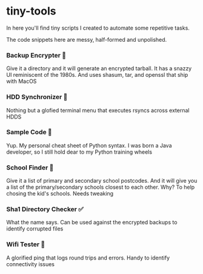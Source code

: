 # tiny-tools

In here you'll find tiny scripts I created to automate some repetitive tasks.

The code snippets here are messy, half-formed and unpolished.



### Backup Encrypter 🔐
Give it a directory and it will generate an encrypted tarball. It has a snazzy UI reminiscent of the 1980s. And uses shasum, tar, and openssl that ship with MacOS

### HDD Synchronizer 🔄
Nothing but a glofied terminal menu that executes rsyncs across external HDDS

### Sample Code 📖
Yup. My personal cheat sheet of Python syntax. I was born a Java developer, so I still hold dear to my Python training wheels

### School Finder 🎒
Give it a list of primary and secondary school postcodes. And it will give you a list of the primary/secondary schools closest to each other. Why? To help chosing the kid's schools. Needs tweaking

### Sha1 Directory Checker ✅
What the name says. Can be used against the encrypted backups to identify corrupted files

### Wifi Tester 📡
A glorified ping that logs round trips and errors. Handy to identify connectivity issues
